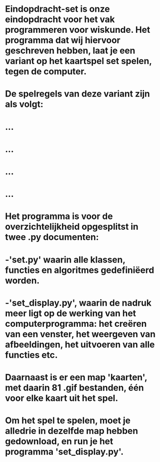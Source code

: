 # Eindopdracht-set is onze eindopdracht voor het vak programmeren voor wiskunde. Het programma dat wij hiervoor geschreven hebben, laat je een variant op het kaartspel set spelen, tegen de computer.
# De spelregels van deze variant zijn als volgt:
#     ...
#     ...
#     ...
#     ...
# Het programma is voor de overzichtelijkheid opgesplitst in twee .py documenten:
#     -'set.py' waarin alle klassen, functies en algoritmes gedefiniëerd worden.
#     -'set_display.py', waarin de nadruk meer ligt op de werking van het computerprogramma: het creëren van een venster, het weergeven van afbeeldingen, het uitvoeren van alle functies etc.
# Daarnaast is er een map 'kaarten', met daarin 81 .gif bestanden, één voor elke kaart uit het spel.
# Om het spel te spelen, moet je alledrie in dezelfde map hebben gedownload, en run je het programma 'set_display.py'.
